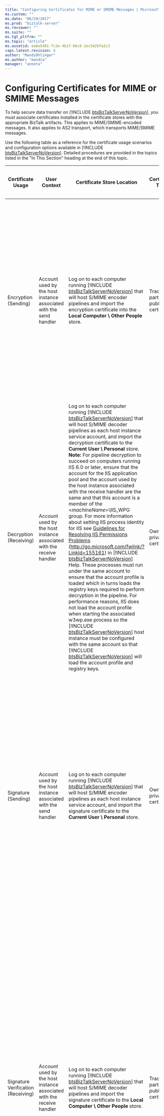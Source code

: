 ```yaml
---
title: "Configuring Certificates for MIME or SMIME Messages | Microsoft Docs"
ms.custom: ""
ms.date: "06/29/2017"
ms.prod: "biztalk-server"
ms.reviewer: ""
ms.suite: ""
ms.tgt_pltfrm: ""
ms.topic: "article"
ms.assetid: ea6e5481-fc2e-4b17-b6c8-1ec5d2bfa2c3
caps.latest.revision: 4
author: "MandiOhlinger"
ms.author: "mandia"
manager: "anneta"
---
```

# Configuring Certificates for MIME or SMIME Messages
To help secure data transfer on [!INCLUDE [btsBizTalkServerNoVersion](../includes/btsbiztalkservernoversion-md.md)], you must associate certificates installed in the certificate stores with the appropriate BizTalk artifacts. This applies to MIME/SMIME-encoded messages. It also applies to AS2 transport, which transports MIME/SMIME messages.  

 Use the following table as a reference for the certificate usage scenarios and configuration options available in [!INCLUDE [btsBizTalkServerNoVersion](../includes/btsbiztalkservernoversion-md.md)]. Detailed procedures are provided in the topics listed in the "In This Section" heading at the end of this topic.  


| <strong>Certificate Usage</strong> |                     <strong>User Context</strong>                     |                                                                                                                                                                                                                                                                                                                                                                                                                                                                                                                                                                                                                                                                                                                                                       <strong>Certificate Store Location</strong>                                                                                                                                                                                                                                                                                                                                                                                                                                                                                                                                                                                                                                                                                                                                                        | <strong>Certificate Type</strong>  |                                                                                                                                                                                                                                                                                                                                                                                                                       <strong>Configuration Parameters in the BizTalk Administration Console</strong>                                                                                                                                                                                                                                                                                                                                                                                                                       |
|------------------------------------|-----------------------------------------------------------------------|----------------------------------------------------------------------------------------------------------------------------------------------------------------------------------------------------------------------------------------------------------------------------------------------------------------------------------------------------------------------------------------------------------------------------------------------------------------------------------------------------------------------------------------------------------------------------------------------------------------------------------------------------------------------------------------------------------------------------------------------------------------------------------------------------------------------------------------------------------------------------------------------------------------------------------------------------------------------------------------------------------------------------------------------------------------------------------------------------------------------------------------------------------------------------------------------------------------------------------------------------------------------------------------------------------------------------------------------------------------------------------------------------------------------------------------------------------------------------------------------------------------------------------------------------------|------------------------------------|-----------------------------------------------------------------------------------------------------------------------------------------------------------------------------------------------------------------------------------------------------------------------------------------------------------------------------------------------------------------------------------------------------------------------------------------------------------------------------------------------------------------------------------------------------------------------------------------------------------------------------------------------------------------------------------------------------------------------------------------------------------------------------------------------------------------------------------------------------------------------------------------------------------------------------|
|        Encryption (Sending)        |  Account used by the host instance associated with the send handler   |                                                                                                                                                                                                                                                                                                                                                                                                                                                                                                                                                                                                                                             Log on to each computer running [!INCLUDE [btsBizTalkServerNoVersion](../includes/btsbiztalkservernoversion-md.md)] that will host S/MIME encoder pipelines and import the encryption certificate into the <strong>Local Computer \ Other People</strong> store.                                                                                                                                                                                                                                                                                                                                                                                                                                                                                                                                                                                                                                             | Trading partner public certificate |                                                                                                                                                                      -   Specify values for the encryption certificate <strong>Common Name</strong> and <strong>Thumbprint</strong> on the <strong>Certificate</strong> page of the <strong>Send Port Properties</strong> dialog box.<br />-   Specify pipeline <strong>Encode</strong> options in the <strong>Configure Pipeline</strong> dialog box. The <strong>Configure Pipeline</strong> dialog box is displayed by clicking the button next to the <strong>Send pipeline</strong> drop-down list on the <strong>General</strong> page of the <strong>Send Port Properties</strong> dialog box.                                                                                                                                                                       |
|       Decryption (Receiving)       | Account used by the host instance associated with the receive handler | Log on to each computer running [!INCLUDE [btsBizTalkServerNoVersion](../includes/btsbiztalkservernoversion-md.md)] that will host S/MIME decoder pipelines as each host instance service account, and import the decryption certificate to the <strong>Current User \ Personal</strong> store. <strong>Note:</strong>  For pipeline decryption to succeed on computers running IIS 6.0 or later, ensure that the account for the IIS application pool and the account used by the host instance associated with the receive handler are the same and that this account is a member of the \<<em>machineName</em>\>\IIS_WPG group. For more information about setting IIS process identity for IIS see [Guidelines for Resolving IIS Permissions Problems](http://go.microsoft.com/fwlink/?LinkId=155161) (<http://go.microsoft.com/fwlink/?LinkId=155161>) in [!INCLUDE [btsBizTalkServerNoVersion](../includes/btsbiztalkservernoversion-md.md)] Help. These processes must run under the same account to ensure that the account profile is loaded which in turns loads the registry keys required to perform decryption in the pipeline. For performance reasons, IIS does not load the account profile when starting the associated w3wp.exe process so the [!INCLUDE [btsBizTalkServerNoVersion](../includes/btsbiztalkservernoversion-md.md)] host instance must be configured with the same account so that [!INCLUDE [btsBizTalkServerNoVersion](../includes/btsbiztalkservernoversion-md.md)] will load the account profile and registry keys. |      Own private certificate       |                                                                                                                                                                   -   Specify values for the decryption certificate <strong>Common Name</strong> and <strong>Thumbprint</strong> on the <strong>Certificates</strong> page of each <strong>Host Properties</strong> dialog box.<br />-   Specify pipeline <strong>Decode</strong> options in the <strong>Configure Pipeline</strong> dialog box. The <strong>Configure Pipeline</strong> dialog box is displayed by clicking the button next to the <strong>Receive pipeline</strong> drop-down list on the <strong>General</strong> page of the <strong>Receive Location Properties</strong> dialog box.                                                                                                                                                                   |
|        Signature (Sending)         |  Account used by the host instance associated with the send handler   |                                                                                                                                                                                                                                                                                                                                                                                                                                                                                                                                                                                                                              Log on to each computer running [!INCLUDE [btsBizTalkServerNoVersion](../includes/btsbiztalkservernoversion-md.md)] that will host S/MIME encoder pipelines as each host instance service account, and import the signature certificate to the <strong>Current User \ Personal</strong> store.                                                                                                                                                                                                                                                                                                                                                                                                                                                                                                                                                                                                                              |      Own private certificate       |                                                                                                               -   Specify values for the signature certificate <strong>Common Name</strong> and <strong>Thumbprint</strong> on the <strong>Certificate</strong> page of the <strong>BizTalk Group Properties</strong> dialog box. <strong>Note:</strong>      Only one signature certificate can be specified per each BizTalk Server group.<br />-   Specify pipeline <strong>Encode</strong> options in the <strong>Configure Pipeline</strong> dialog box. The <strong>Configure Pipeline</strong> dialog box is displayed by clicking the button next to the <strong>Send pipeline</strong> drop-down list on the <strong>General</strong> page of the <strong>Send Port Properties</strong> dialog box.                                                                                                                |
| Signature Verification (Receiving) | Account used by the host instance associated with the receive handler |                                                                                                                                                                                                                                                                                                                                                                                                                                                                                                                                                                                                                                              Log on to each computer running [!INCLUDE [btsBizTalkServerNoVersion](../includes/btsbiztalkservernoversion-md.md)] that will host S/MIME decoder pipelines and import the signature certificate to the <strong>Local Computer \ Other People</strong> store.                                                                                                                                                                                                                                                                                                                                                                                                                                                                                                                                                                                                                                               | Trading partner public certificate | -   Specify values for the verification certificate <strong>Common Name</strong> and <strong>Thumbprint</strong> on the <strong>Certificates</strong> page of each <strong>Party Properties</strong> dialog box.<br />-   Specify pipeline <strong>Decode</strong> options in the <strong>Configure Pipeline</strong> dialog box. The <strong>Configure Pipeline</strong> dialog box is displayed by clicking the button next to the <strong>Receive pipeline</strong> drop-down list on the <strong>General</strong> page of the <strong>Receive Location Properties</strong> dialog box. <strong>Note:</strong>      The certificate used to verify a signature for a party must be unique from the certificates used to verify signatures for other parties. <strong>Note:</strong>      Configuration of the <strong>Decode</strong> option requires that a pipeline with the MIME/SMIME decoder component is deployed. |
|    Party Resolution (Receiving)    | Account used by the host instance associated with the receive handler |                                                                                                                                                                                                                                                                                                                                                                                                                                                                                                                                                                                                                                                  Log on to the [!INCLUDE [btsBizTalkServerNoVersion](../includes/btsbiztalkservernoversion-md.md)] computer from which party resolution is being configured, and import the certificate into the <strong>Local Computer \ Other People</strong> store.                                                                                                                                                                                                                                                                                                                                                                                                                                                                                                                                                                                                                                                   | Trading partner public certificate |                                             -   Specify values for the certificate <strong>Common Name</strong> and <strong>Thumbprint</strong> on the <strong>Certificates</strong> page of each <strong>Host Properties</strong> dialog box.<br />-   Specify <strong>ResolveParty</strong> options in the <strong>Configure Pipeline</strong> dialog box. The <strong>Configure Pipeline</strong> dialog box is displayed by clicking the button next to the <strong>Receive pipeline</strong> drop-down list on the <strong>General</strong> page of the <strong>Receive Location Properties</strong> dialog box. <strong>Note:</strong>      Configuration of this option requires the use of a pipeline that contains the <strong>Party resolution</strong> component. The <strong>XMLReceive</strong> pipeline contains the <strong>Party resolution</strong> component.                                             |
|          HTTPS (Sending)           |  Account used by the host instance associated with the send handler   |          SSL communication does not require a client certificate. Whether a client certificate is required is at the discretion of the destination Web server administrator. If the destination Web server requires a client certificate then follow these steps:<br /><br /> -   Obtain the public certificate from the trading partner.<br />-   Log on to each computer running [!INCLUDE [btsBizTalkServerNoVersion](../includes/btsbiztalkservernoversion-md.md)] as the account used by the host instance associated with the send handler.<br />-   Import the certificate into the <strong>Current User \ Personal</strong> store.<br /><br /> For information about configuring IIS to use SSL, see the Knowledge Base article [HOW TO: Install Imported Certificates on a Web Server in Windows Server 2003](http://go.microsoft.com/fwlink/?LinkId=155162) (<http://go.microsoft.com/fwlink/?LinkId=155162>).<br /><br /> For information about how to obtain a certificate using Windows Server 2003 Certificate Services Web pages, see [Use Windows Server 2003 Certificate Services Web Pages](http://go.microsoft.com/fwlink/?LinkID=69975) (<http://go.microsoft.com/fwlink/?LinkID=69975>). <strong>Note:</strong>  To use the Certificate Services Web page to obtain certificates from a Windows Server 2008 computer, see the Microsoft Knowledge Base article 922706 at [http://go.microsoft.com/fwlink/?LinkId=155317](http://go.microsoft.com/fwlink/?LinkId=155317) (<http://go.microsoft.com/fwlink/?LinkId=155317>).          | Trading partner public certificate |                          -   <strong>HTTP Transport</strong> - Set the <strong>SSL client certificate thumbprint</strong> option on the <strong>Authentication</strong> tab of the <strong>HTTP Transport Properties</strong> dialog box. The <strong>HTTP Transport Properties</strong> dialog box is displayed by clicking the <strong>Configure</strong> button on the <strong>General</strong> page of the <strong>Send Port Properties</strong> dialog box.<br />-   <strong>SOAP Transport</strong> - Set the <strong>Client certificate thumbprint</strong> option on the <strong>General</strong> tab of the <strong>SOAP Transport Properties</strong> dialog box. The <strong>SOAP Transport Properties</strong> dialog box is displayed by clicking the <strong>Configure</strong> button on the <strong>General</strong> page of the <strong>Send Port Properties</strong> dialog box.                          |

## In This Section  

-   [How to Configure BizTalk Server to Receive Encrypted MIME or SMIME Messages](../technical-guides/how-to-configure-biztalk-server-to-receive-encrypted-mime-or-smime-messages.md)  

-   [How to Configure BizTalk Server to Send Encrypted MIME or SMIME Messages](~/technical-guides/how-to-configure-biztalk-server-to-send-encrypted-mime-smime-messages.md)  

-   [How to Configure BizTalk Server to Receive Signed MIME or SMIME Messages](../technical-guides/how-to-configure-biztalk-server-to-receive-signed-mime-or-smime-messages.md)  

-   [How to Configure BizTalk Server to Send Signed MIME or SMIME Messages](../technical-guides/how-to-configure-biztalk-server-to-send-signed-mime-or-smime-messages.md)